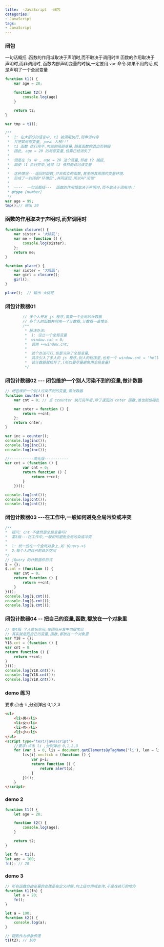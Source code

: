 ```yaml
---
title:  -JavaScript  -闭包
categories: 
- JavaScript
tags:
- JavaScript
---
```


### 闭包 

一句话概括 :函数的作用域取决于声明时,而不取决于调用时!!!
函数的作用取决于声明时,而非调用时,
函数内部声明变量的时候,一定要用 `var` 命令.如果不用的话,就是声明了一个全局变量

```javascript
function t1() {
    var age = 20;

    function t2() {
        console.log(age)
    }

    return t2;
}

var tmp = t1();

/**
 *  1: 在大部分的语言中, t1 被调用执行,则申请内存
 *  并把其局部变量, push 入栈!!!
 *  t1 函数 执行完毕,内部的局部变量,随着函数的退出而销毁
 *  因此, age = 20 的局部变量,依靠已经消失了
 *
 *  但是在 js 中 , age = 20 这个变量,却被 t2 捕捉,
 *  即使 t1 执行完毕,通过 t2 依然能访问该变量
 *
 *  这种情况---返回的函数,并非孤立的函数,甚至吧其周围的变量环境.
 *  形成了一封闭的"环境包",并同返回,所以叫"闭包"
 *
 *  ----  一句话概括---  函数的作用域取决于声明时,而不取决于调用时!!
 * @type {number}
 */
var age = 99;
tmp();// 输出 20
```

### 函数的作用取决于声明时,而非调用时

```javascript
function closure() {
    var sister = '大桃花';
    var me = function () {
        console.log(sister);
    };
    return me;
}

function place() {
    var sister = '大福晋';
    var girl = closure();
    girl();
}

place();  // 输出 大桃花
```

### 闭包计数器01

```javascript
        // 多个人开发 js 程序,需要一个全局的计数器
        // 多个人的函数共同用一个计数器,计数器一直增长
        /**
         * 解决办法:
         *  1: 设立一个全局变量
         *  window.cat = 0;
         *  调用 ++window.cnt;
         *
         *  这个办法可行,但是污染了全局变量,
         *  其次引入了多人的 js 程序,别人的程序里,也有一个 window.cnt = 'hello';
         *  该计数器就损坏了,(所以要尽量避免用全局变量)
         */
```

### 闭包计数器02  --- 闭包维护一个别人污染不到的变量,做计数器

```javascript
// 闭包维护一个别人污染不到的变量,做计数器
function counter() {
    var cnt = 0; // 当 ccounter 执行完毕后,除了返回的 cnter 函数,谁也别想碰到 cnt 变量了

    var cnter = function () {
        return ++cnt;
    };
    return cnter;
}

var inc = counter();
console.log(inc());
console.log(inc());
console.log(inc());

//-----------简化版-----------
var cnt = (function () {
        var cnt = 0;
        return function () {
            return ++cnt;
        }
    })();

console.log(cnt());
console.log(cnt());
console.log(cnt());
```

### 闭包计数器03  ---在工作中,一般如何避免全局污染或冲突

```javascript
/**
*  疑问: cnt 不依然是全局变量吗?
*  第3版---在工作中,一般如何避免全局污染或冲突
*
*  1: 统一放在一个全局对象上,如 jQuery->$
*  2:每个人用自己的命名空间
*/
// jQuery 的计数插件形式
$ = {};
$.cnt = (function () {
    var cnt = 0;
    return function () {
        return ++cnt;
    }
})();
console.log($.cnt());
console.log($.cnt());
console.log($.cnt());
```

### 闭包计数器04   -- 把自己的变量,函数,都放在一个对象里

```javascript
// 第4版 个人命名空间,在团队开发中也很常见
// 其实就是把自己的变量,函数,都放在一个对象里
var Y18 = {};
Y18.cnt = (function () {
var cnt = 0
return function () {
    return ++cnt;
}
})();
console.log(Y18.cnt());
console.log(Y18.cnt());
console.log(Y18.cnt());

```

### demo 练习

要求:点击 li ,分别弹出 0,1,2,3

```html
<ul>
    <li>男</li>
    <li>女</li>
    <li>老</li>
    <li>少</li>
</ul>
<script type="text/javascript">
    //要求:点击 li ,分别弹出 0,1,2,3
    for (var i = 0, lis = document.getElementsByTagName('li'), len = lis.length; i < len; i++) {
        lis[i].onclick = (function () {
            var p=i;
            return function () {
                return alert(p);
            }
        })();
    }
</script>
```

### demo 2

```javascript
function t1() {
    let age = 20;

    function t2() {
        console.log(age);
    }

    return t2;
}

let fn = t1();
let age = 100;
fn(); // 20
```

### demo 3

```javascript
// 所有函数自由变量的查找是在定义时候,向上级作用域查询,不是在执行的地方
function t1(fn) {
    let a = 20;
    fn();
}

let a = 100;
function t2() {
    console.log(a);
}

// 函数作为参数传递
t1(t2); // 100
```











































































